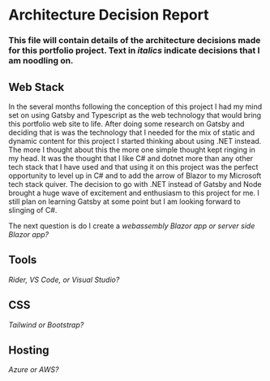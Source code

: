 # Architecture Decision Report

### This file will contain details of the architecture decisions made for this portfolio project. Text in *italics* indicate decisions that I am noodling on.

## Web Stack

In the several months following the conception of this project I had my mind set on using Gatsby and Typescript as the web technology that would bring this portfolio web site to life. After doing some research on Gatsby and deciding that is was the technology that I needed for the mix of static and dynamic content for this project I started thinking about using .NET instead. The more I thought about this the more one simple thought kept ringing in my head. It was the thought that I like C# and dotnet more than any other tech stack that I have used and that using it on this project was the perfect opportunity to level up in C# and to add the arrow of Blazor to my Microsoft tech stack quiver. The decision to go with .NET instead of Gatsby and Node brought a huge wave of excitement and enthusiasm to this project for me. I still plan on learning Gatsby at some point but I am looking forward to slinging of C#.

The next question is do I create a *webassembly Blazor app or server side Blazor app?*

## Tools

*Rider, VS Code, or Visual Studio?*

## CSS

*Tailwind or Bootstrap?*

## **Hosting**

*Azure or AWS?*
